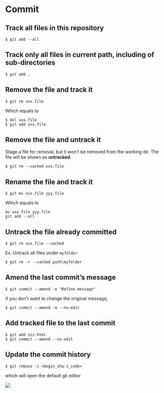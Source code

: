 # Commit

## Track all files in this repository

```
$ git add --all
```

## Track only all files in current path, including of sub-directories

```
$ git add .
```


## Remove the file and track it 

```
$ git rm xxx.file
```
  
Which equals to 

```
$ del xxx.file
$ git add xxx.file
```

## Remove the file and untrack it 


Stage a file for removal, but it won't be removed from the working dir. The file will be shown as **untracked**.

```
$ git rm --cached xxx.file
```
  


## Rename the file and track it

```
$ git mv xxx.file yyy.file
```

  Which equals to 

```
mv xxx.file yyy.file
git add --all
```

## Untrack the file already committed

```
$ git rm xxx.file --cached
```

Ex. Untrack all files under `myfolder`

```
$ git rm -r --cached path\myfolder
```


## Amend the last commit’s message 

```
$ git commit --amend -m "Refine message"
```

if you don't want to change the original message,

```
$ git commit --amend -m --no-edit
```


## Add tracked file to the last commit

```
$ git add zzz.html
$ git commit --amend --no-edit
```

## Update the commit history
```
$ git rebase -i <begin_sha-1_code>
```

  which will open the default git editor

  ![](../assets/011.png)
